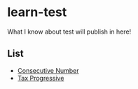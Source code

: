# learn-test
What I know about test will publish in here!


List
---------------
* [Consecutive Number](consecutive_number/README.md)
* [Tax Progressive](tax_progressive/README.md)